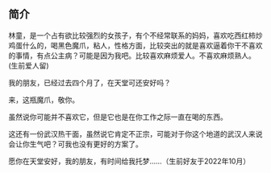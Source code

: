 ## 简介

林童，是一个占有欲比较强烈的女孩子，有个不经常联系的妈妈，喜欢吃西红柿炒鸡蛋什么的，喝黑色魔爪，粘人，性格方面，比较突出的就是喜欢逼着你干不喜欢的事情，有点公主病？可能是因为我吧。比较喜欢麻烦爱人。不喜欢麻烦熟人。(生前爱人留)

我的朋友，已经过去四个月了，在天堂可还安好吗？

来，这瓶魔爪，敬你。

虽然说你可能并不喜欢它，但是它也是在你工作之际一直在喝的东西。

这还有一份武汉热干面，虽然说它肯定不正宗，可能对于你这个地道的武汉人来说会让你生气吧？可我也没有更好的方案了。

愿你在天堂安好，我的朋友，有时间给我托梦……（生前好友于2022年10月）
